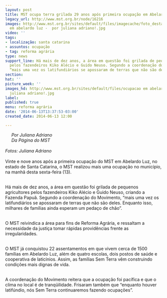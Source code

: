```yaml
---
layout: post
title: MST ocupa terra grilada 29 anos após primeira ocupação em Abelardo Luz
legacy_url: http://www.mst.org.br/node/16216
images: http://www.mst.org.br/sites/default/files/imagecache/foto_destaque/ocupacao
  em abelardo luz -  por juliana adriano!.jpg
video: ''
tags:
- localização: santa catarina
- assuntos: ocupação
- tag: reforma agrária
type: news
support_line: Há mais de dez anos, a área em questão foi grilada de pequenos agricultores
  pelos fazendeiros Kiko Alécio e Guido Neuso. Segundo a coordenação do Movimento,
  “mais uma vez os latifundiários se apossaram de terras que não são deles".
section: 
hat: ''
picture_week: ''
images_hd: http://www.mst.org.br/sites/default/files/ocupacao em abelardo luz -  por
  juliana adriano!.jpg
label: 
published: true
menu: reforma agrária
date: '2014-06-13T13:37:53-03:00'
created_date: 2014-06-13 12:00

---
```

<p><em><img style="margin: 10px; float: left;" src="http://www.mst.org.br/sites/default/files/ocupacao%20em%20abelardo%20luz%20-%20sc%20por%20juliana%20adriano%20%282%29.jpg" alt=""></em></p><p><em>Por Juliana Adriano<br>Da Página do MST<br></em><br><em>Fotos:</em>&nbsp;<em>Juliana Adriano<br></em><br>Vinte e nove anos após a primeira ocupação do MST em Abelardo Luz, no estado de Santa Catarina, o MST realizou mais uma ocupação no município, na manhã desta sexta-feira (13).</p><p><br>Há mais de dez anos, a área em questão foi grilada de pequenos agricultores pelos fazendeiros Kiko Alécio e Guido Neuso, criando a Fazenda Papuã. Segundo a coordenação do Movimento, “mais uma vez os latifundiários se apossaram de terras que não são deles. Enquanto isso, milhares de famílias ainda esperam um pedaço de chão”.&nbsp;</p><p><br>O MST reivindica a área para fins de Reforma Agrária, e ressaltam a necessidade da justiça tomar rápidas providências frente as irregularidades.</p><p><br>O MST já conquistou 22 assentamentos em que vivem cerca de 1500 famílias em Abelardo Luz, além de quatro escolas, dois postos de saúde e cooperativa de laticínios. Assim, as famílias Sem Terra vêm construindo condições mais dignas de vida.</p><p><br>A coordenação do Movimento reitera que a ocupação foi pacífica e que o clima no local é de tranqüilidade. Frisaram também que “enquanto houver latifúndio, nós Sem Terra continuaremos fazendo ocupações”.</p><div>&nbsp;<img style="margin: 10px;" src="http://www.mst.org.br/sites/default/files/ocupacao%20em%20abelardo%20luz%20-%20%20por%20juliana%20adriano.jpg" alt=""></div>
